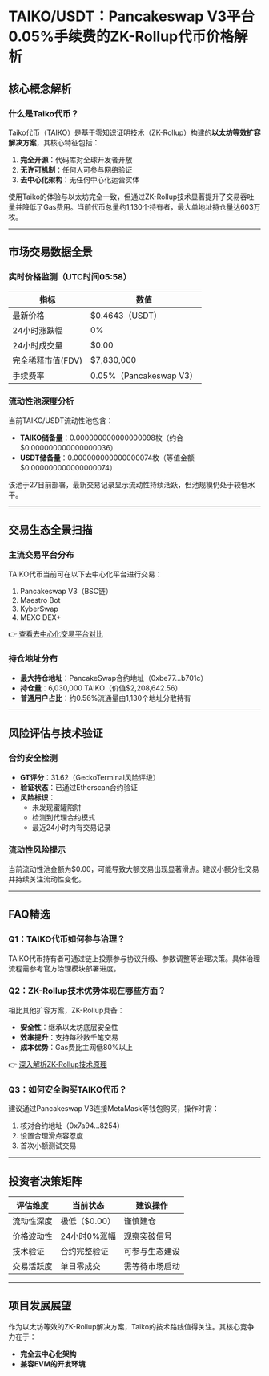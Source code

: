 # TAIKO/USDT：Pancakeswap V3平台0.05%手续费的ZK-Rollup代币价格解析

## 核心概念解析

### 什么是Taiko代币？
Taiko代币（TAIKO）是基于零知识证明技术（ZK-Rollup）构建的**以太坊等效扩容解决方案**，其核心特征包括：
1. **完全开源**：代码库对全球开发者开放
2. **无许可机制**：任何人可参与网络验证
3. **去中心化架构**：无任何中心化运营实体

使用Taiko的体验与以太坊完全一致，但通过ZK-Rollup技术显著提升了交易吞吐量并降低了Gas费用。当前代币总量约1,130个持有者，最大单地址持仓量达603万枚。

---

## 市场交易数据全景

### 实时价格监测（UTC时间05:58）
| 指标                | 数值                  |
|---------------------|-----------------------|
| 最新价格            | $0.4643（USDT）       |
| 24小时涨跌幅        | 0%                    |
| 24小时成交量        | $0.00                 |
| 完全稀释市值(FDV)   | $7,830,000            |
| 手续费率            | 0.05%（Pancakeswap V3）|

### 流动性池深度分析
当前TAIKO/USDT流动性池包含：
- **TAIKO储备量**：0.000000000000000098枚（约合$0.000000000000000036）
- **USDT储备量**：0.000000000000000074枚（等值金额$0.000000000000000074）

该池于27日前部署，最新交易记录显示流动性持续活跃，但池规模仍处于较低水平。

---

## 交易生态全景扫描

### 主流交易平台分布
TAIKO代币当前可在以下去中心化平台进行交易：
1. Pancakeswap V3（BSC链）
2. Maestro Bot
3. KyberSwap
4. MEXC DEX+

👉 [查看去中心化交易平台对比](https://bit.ly/okx_welcome)

### 持仓地址分布
- **最大持仓地址**：PancakeSwap合约地址（0xbe77...b701c）
- **持仓量**：6,030,000 TAIKO（价值$2,208,642.56）
- **普通用户占比**：约0.56%流通量由1,130个地址分散持有

---

## 风险评估与技术验证

### 合约安全检测
- **GT评分**：31.62（GeckoTerminal风险评级）
- **验证状态**：已通过Etherscan合约验证
- **风险标识**：
  - 未发现蜜罐陷阱
  - 检测到代理合约模式
  - 最近24小时内有交易记录

### 流动性风险提示
当前流动性池金额为$0.00，可能导致大额交易出现显著滑点。建议小额分批交易并持续关注流动性变化。

---

## FAQ精选

### Q1：TAIKO代币如何参与治理？
TAIKO代币持有者可通过链上投票参与协议升级、参数调整等治理决策。具体治理流程需参考官方治理模块部署进度。

### Q2：ZK-Rollup技术优势体现在哪些方面？
相比其他扩容方案，ZK-Rollup具备：
- **安全性**：继承以太坊底层安全性
- **效率提升**：支持每秒数千笔交易
- **成本优势**：Gas费比主网低80%以上

👉 [深入解析ZK-Rollup技术原理](https://bit.ly/okx_welcome)

### Q3：如何安全购买TAIKO代币？
建议通过Pancakeswap V3连接MetaMask等钱包购买，操作时需：
1. 核对合约地址（0x7a94...8254）
2. 设置合理滑点容忍度
3. 首次小额测试交易

---

## 投资者决策矩阵

| 评估维度       | 当前状态          | 建议操作           |
|----------------|-------------------|--------------------|
| 流动性深度     | 极低（$0.00）     | 谨慎建仓           |
| 价格波动性     | 24小时0%涨幅      | 观察突破信号       |
| 技术验证       | 合约完整验证      | 可参与生态建设     |
| 交易活跃度     | 单日零成交       | 需等待市场启动     |

---

## 项目发展展望

作为以太坊等效的ZK-Rollup解决方案，Taiko的技术路线值得关注。其核心竞争力在于：
- **完全去中心化架构**
- **兼容EVM的开发环境**